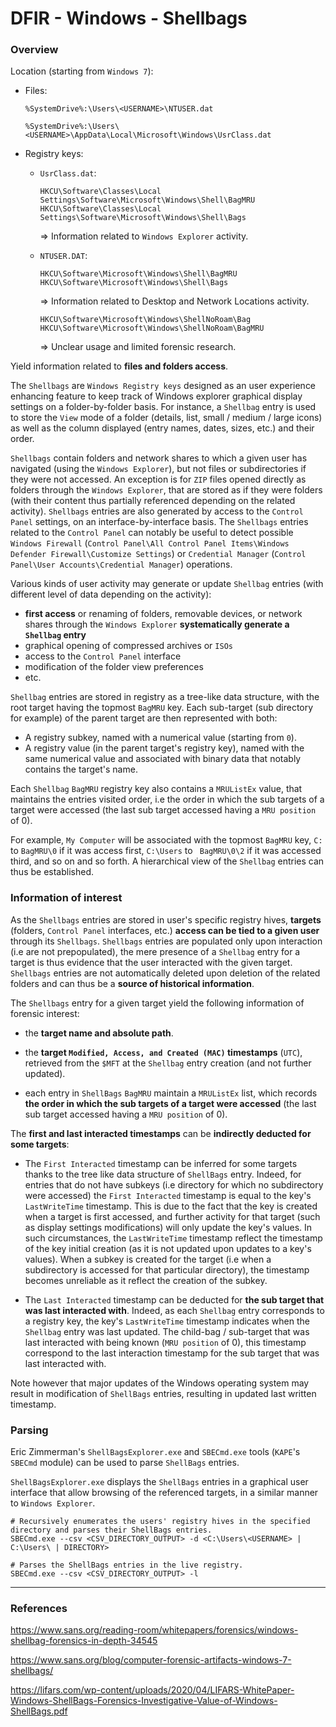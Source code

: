# DFIR - Windows - Shellbags

### Overview

Location (starting from `Windows 7`):

  - Files:

    `%SystemDrive%:\Users\<USERNAME>\NTUSER.dat`

    `%SystemDrive%:\Users\<USERNAME>\AppData\Local\Microsoft\Windows\UsrClass.dat`

  - Registry keys:

    - `UsrClass.dat`:

      `HKCU\Software\Classes\Local Settings\Software\Microsoft\Windows\Shell\BagMRU`
      `HKCU\Software\Classes\Local Settings\Software\Microsoft\Windows\Shell\Bags`

      => Information related to `Windows Explorer` activity.

    - `NTUSER.DAT`:

      `HKCU\Software\Microsoft\Windows\Shell\BagMRU`
      `HKCU\Software\Microsoft\Windows\Shell\Bags`

      => Information related to Desktop and Network Locations activity.

      `HKCU\Software\Microsoft\Windows\ShellNoRoam\Bag`
      `HKCU\Software\Microsoft\Windows\ShellNoRoam\BagMRU`

      => Unclear usage and limited forensic research.

Yield information related to **files and folders access**.

The `Shellbags` are `Windows Registry keys` designed as an user experience
enhancing feature to keep track of Windows explorer graphical display settings
on a folder-by-folder basis. For instance, a `Shellbag` entry is used to store
the `View` mode of a folder (details, list, small / medium / large icons) as
well as the column displayed (entry names, dates, sizes, etc.) and their order.

`Shellbags` contain folders and network shares to which a given user has
navigated (using the `Windows Explorer`), but not files or subdirectories if
they were not accessed. An exception is for `ZIP` files opened directly as
folders through the `Windows Explorer`, that are stored as if they were folders
(with their content thus partially referenced depending on the related
activity). `Shellbags` entries are also generated by access to the
`Control Panel` settings, on an interface-by-interface basis. The `Shellbags`
entries related to the `Control Panel` can notably be useful to detect possible
`Windows Firewall`
(`Control Panel\All Control Panel Items\Windows Defender Firewall\Customize Settings`)
or `Credential Manager` (`Control Panel\User Accounts\Credential Manager`)
operations.

Various kinds of user activity may generate or update `Shellbag` entries (with
different level of data depending on the activity):
  - **first access** or renaming of folders, removable devices, or network
    shares through the `Windows Explorer` **systematically generate a
    `Shellbag` entry**
  - graphical opening of compressed archives or `ISOs`
  - access to the `Control Panel` interface
  - modification of the folder view preferences
  - etc.

`Shellbag` entries are stored in registry as a tree-like data structure, with
the root target having the topmost `BagMRU` key. Each sub-target
(sub directory for example) of the parent target are then represented with
both:
  - A registry subkey, named with a numerical value (starting from `0`).
  - A registry value (in the parent target's registry key), named with the same
    numerical value and associated with binary data that notably contains the
    target's name.

Each `Shellbag` `BagMRU` registry key also contains a `MRUListEx` value, that
maintains the entries visited order, i.e the order in which the sub targets of
a target were accessed (the last sub target accessed having a `MRU position`
of 0).

For example, `My Computer` will be associated with the topmost `BagMRU` key,
`C:` to `BagMRU\0` if it was access first, `C:\Users` to ` BagMRU\0\2` if it
was accessed third, and so on and so forth. A hierarchical view of the
`Shellbag` entries can thus be established.

### Information of interest

As the `Shellbags` entries are stored in user's specific registry hives,
**targets** (folders, `Control Panel` interfaces, etc.) **access can be tied
to a given user** through its `Shellbags`. `Shellbags` entries are populated
only upon interaction (i.e are not prepopulated), the mere presence of a
`Shellbag` entry for a target is thus evidence that the user interacted with
the given target. `Shellbags` entries are not automatically deleted upon
deletion of the related folders and can thus be a **source of historical
information**.

The `Shellbags` entry for a given target yield the following information of
forensic interest:
  - the **target name and absolute path**.

  - the **target `Modified, Access, and Created (MAC)` timestamps** (`UTC`),
    retrieved from the `$MFT` at the `Shellbag` entry creation (and not further
    updated).

  - each entry in `ShellBags` `BagMRU` maintain a `MRUListEx` list, which
    records **the order in which the sub targets of a target were accessed**
    (the last sub target accessed having a `MRU position` of 0).

The **first and last interacted timestamps** can be **indirectly deducted
for some targets**:
  - The `First Interacted` timestamp can be inferred for some targets thanks to
    the tree like data structure of `ShellBags` entry. Indeed, for entries that
    do not have subkeys (i.e directory for which no subdirectory were accessed)
    the `First Interacted` timestamp is equal to the key's `LastWriteTime`
    timestamp. This is due to the fact that the key is created when a target is
    first accessed, and further activity for that target (such as display
    settings modifications) will only update the key's values. In such
    circumstances, the `LastWriteTime` timestamp reflect the timestamp of the
    key initial creation (as it is not updated upon updates to a key's values).
    When a subkey is created for the target (i.e when a subdirectory is
    accessed for that particular directory), the timestamp becomes unreliable
    as it reflect the creation of the subkey.

  - The `Last Interacted` timestamp can be deducted for **the sub target that
    was last interacted with**. Indeed, as each `Shellbag` entry corresponds to
    a registry key, the key's `LastWriteTime` timestamp indicates when the
    `Shellbag` entry was last updated. The child-bag / sub-target that was last
    interacted with being known (`MRU position` of 0), this timestamp
    correspond to the last interaction timestamp for the sub target that was
    last interacted with.

Note however that major updates of the Windows operating system may result in
modification of `ShellBags` entries, resulting in updated last written
timestamp.

### Parsing

Eric Zimmerman's `ShellBagsExplorer.exe` and `SBECmd.exe` tools (`KAPE`'s
`SBECmd` module) can be used to parse `ShellBags` entries.

`ShellBagsExplorer.exe` displays the `ShellBags` entries in a graphical user
interface that allow browsing of the referenced targets, in a similar manner to
`Windows Explorer`.

```
# Recursively enumerates the users' registry hives in the specified directory and parses their ShellBags entries.
SBECmd.exe --csv <CSV_DIRECTORY_OUTPUT> -d <C:\Users\<USERNAME> | C:\Users\ | DIRECTORY>

# Parses the ShellBags entries in the live registry.
SBECmd.exe --csv <CSV_DIRECTORY_OUTPUT> -l
```

--------------------------------------------------------------------------------

### References

https://www.sans.org/reading-room/whitepapers/forensics/windows-shellbag-forensics-in-depth-34545

https://www.sans.org/blog/computer-forensic-artifacts-windows-7-shellbags/

https://lifars.com/wp-content/uploads/2020/04/LIFARS-WhitePaper-Windows-ShellBags-Forensics-Investigative-Value-of-Windows-ShellBags.pdf
